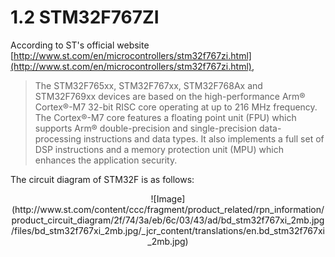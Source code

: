 # 1.2 STM32F767ZI

According to ST's official website [http://www.st.com/en/microcontrollers/stm32f767zi.html](http://www.st.com/en/microcontrollers/stm32f767zi.html),

> The STM32F765xx, STM32F767xx, STM32F768Ax and STM32F769xx devices are based on the high-performance Arm® Cortex®-M7 32-bit RISC core operating at up to 216 MHz frequency. The Cortex®-M7 core features a floating point unit (FPU) which supports Arm® double-precision and single-precision data-processing instructions and data types. It also implements a full set of DSP instructions and a memory protection unit (MPU) which enhances the application security.


The circuit diagram of STM32F is as follows:

<p align="center">
![Image](http://www.st.com/content/ccc/fragment/product_related/rpn_information/product_circuit_diagram/2f/74/3a/eb/6c/03/43/ad/bd_stm32f767xi_2mb.jpg/files/bd_stm32f767xi_2mb.jpg/_jcr_content/translations/en.bd_stm32f767xi_2mb.jpg)
</p>


